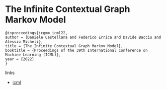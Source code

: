 # The Infinite Contextual Graph Markov Model

```
@inproceedings{icgmm_icml22,
author = {Daniele Castellana and Federico Errica and Davide Bacciu and Alessio Micheli},
title = {The Infinite Contextual Graph Markov Model},
booktitle = {Proceedings of the 39th International Conference on Machine Learning (ICML)},
year = {2022}
}
```

links
- [icml](https://icml.cc/Conferences/2022/Schedule?showEvent=16216)
